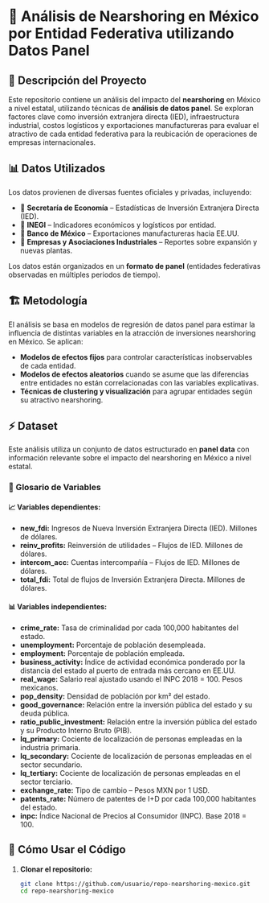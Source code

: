 # 📌 Análisis de Nearshoring en México por Entidad Federativa utilizando Datos Panel  

## 📖 Descripción del Proyecto  

Este repositorio contiene un análisis del impacto del **nearshoring** en México a nivel estatal, utilizando técnicas de **análisis de datos panel**. Se exploran factores clave como inversión extranjera directa (IED), infraestructura industrial, costos logísticos y exportaciones manufactureras para evaluar el atractivo de cada entidad federativa para la reubicación de operaciones de empresas internacionales.  

## 📊 Datos Utilizados  

Los datos provienen de diversas fuentes oficiales y privadas, incluyendo:  

- 📌 **Secretaría de Economía** – Estadísticas de Inversión Extranjera Directa (IED).  
- 📌 **INEGI** – Indicadores económicos y logísticos por entidad.  
- 📌 **Banco de México** – Exportaciones manufactureras hacia EE.UU.  
- 📌 **Empresas y Asociaciones Industriales** – Reportes sobre expansión y nuevas plantas.  

Los datos están organizados en un **formato de panel** (entidades federativas observadas en múltiples periodos de tiempo).  

## 🏗️ Metodología  

El análisis se basa en modelos de regresión de datos panel para estimar la influencia de distintas variables en la atracción de inversiones nearshoring en México. Se aplican:  

- **Modelos de efectos fijos** para controlar características inobservables de cada entidad.  
- **Modelos de efectos aleatorios** cuando se asume que las diferencias entre entidades no están correlacionadas con las variables explicativas.  
- **Técnicas de clustering y visualización** para agrupar entidades según su atractivo nearshoring.  

## ⚡ Dataset  

Este análisis utiliza un conjunto de datos estructurado en **panel data** con información relevante sobre el impacto del nearshoring en México a nivel estatal.  

### 📖 Glosario de Variables  

#### 📈 Variables dependientes:  
- **new_fdi:** Ingresos de Nueva Inversión Extranjera Directa (IED). Millones de dólares.  
- **reinv_profits:** Reinversión de utilidades – Flujos de IED. Millones de dólares.  
- **intercom_acc:** Cuentas intercompañía – Flujos de IED. Millones de dólares.  
- **total_fdi:** Total de flujos de Inversión Extranjera Directa. Millones de dólares.  

#### 📊 Variables independientes:  
- **crime_rate:** Tasa de criminalidad por cada 100,000 habitantes del estado.  
- **unemployment:** Porcentaje de población desempleada.  
- **employment:** Porcentaje de población empleada.  
- **business_activity:** Índice de actividad económica ponderado por la distancia del estado al puerto de entrada más cercano en EE.UU.  
- **real_wage:** Salario real ajustado usando el INPC 2018 = 100. Pesos mexicanos.  
- **pop_density:** Densidad de población por km² del estado.  
- **good_governance:** Relación entre la inversión pública del estado y su deuda pública.  
- **ratio_public_investment:** Relación entre la inversión pública del estado y su Producto Interno Bruto (PIB).  
- **lq_primary:** Cociente de localización de personas empleadas en la industria primaria.  
- **lq_secondary:** Cociente de localización de personas empleadas en el sector secundario.  
- **lq_tertiary:** Cociente de localización de personas empleadas en el sector terciario.  
- **exchange_rate:** Tipo de cambio – Pesos MXN por 1 USD.  
- **patents_rate:** Número de patentes de I+D por cada 100,000 habitantes del estado.  
- **inpc:** Índice Nacional de Precios al Consumidor (INPC). Base 2018 = 100.
  
## 🚀 Cómo Usar el Código  

1. **Clonar el repositorio:**  
   ```bash
   git clone https://github.com/usuario/repo-nearshoring-mexico.git
   cd repo-nearshoring-mexico
